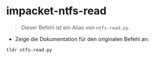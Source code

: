 # impacket-ntfs-read

> Dieser Befehl ist ein Alias von `ntfs-read.py`.

- Zeige die Dokumentation für den originalen Befehl an:

`tldr ntfs-read.py`
